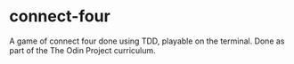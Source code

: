 # connect-four
A game of connect four done using TDD, playable on the terminal. Done as part of the The Odin Project curriculum.
